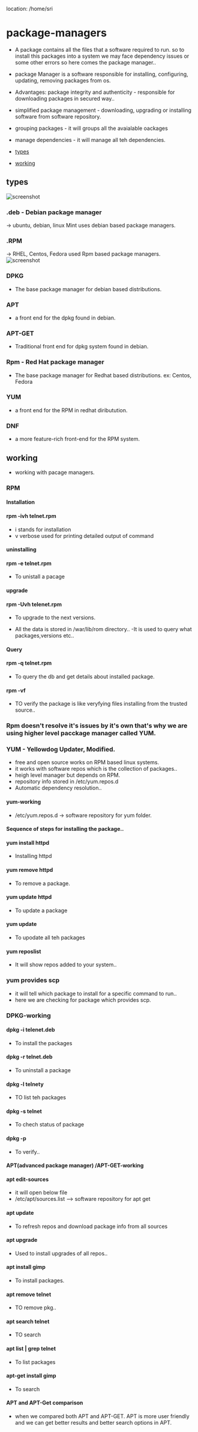  location: /home/sri 

# package-managers
  - A package contains all the files that a software required to run. so to install this packages into a system we may face dependency issues or some other errors so here comes the package manager..

 - package Manager is a software responsible for installing, configuring, updating, removing packages from os.

  - Advantages:
  package integrity and authenticity - responsible for downloading packages in secured way..
  - simplified package management - downloading, upgrading or installing software from software repository.
  - grouping packages - it will groups all the avaialable oackages
  - manage dependencies - it will manage all teh dependencies.
- [ types ](#types)
- [ working ](#working)

## types
 ![screenshot](https://github.com/SrinivasEsapalli/DevOps-complete/blob/main/linux/Screenshorts/Screen%204.jpg)
### .deb - Debian package manager
-> ubuntu, debian, linux Mint uses debian based package managers.

### .RPM
-> RHEL, Centos, Fedora used Rpm based package managers.
 ![screenshot](https://github.com/SrinivasEsapalli/DevOps-complete/blob/main/linux/Screenshorts/Screen%205.jpg)

### DPKG 
- The base package manager for debian based distributions.
### APT
- a front end for the dpkg found in debian.
### APT-GET
- Traditional front end for dpkg system found in debian.
### Rpm - Red Hat package manager
- The base package manager for Redhat based distributions.
ex: Centos, Fedora
### YUM 
- a front end for the RPM in redhat diributution.
### DNF
- a more feature-rich front-end for the RPM system.

## working
- working with pacage managers.

### RPM
#### Installation
#### rpm -ivh telnet.rpm
- i stands for installation
- v verbose used for printing detailed output of command
#### uninstalling
#### rpm -e telnet.rpm
- To unistall a pacage
#### upgrade
#### rpm -Uvh telenet.rpm
- To upgrade to the next versions.

- All the data is stored in /war/lib/rom directory..
-It is used to query what packages,versions etc..
#### Query
#### rpm -q telnet.rpm
- To query the db and get details about installed package.

#### rpm -vf <path to file>
- TO verify the package is like veryfying files installing from the trusted  source..


### Rpm doesn't resolve it's issues by it's own that's why we are using higher level pacckage manager called YUM.

### YUM - Yellowdog Updater, Modified.
- free and open source works on RPM based linux systems.
- it works with software repos which is the collection of packages..
- heigh level manager but depends on RPM.
- repository info stored in /etc/yum.repos.d
- Automatic dependency resolution..


#### yum-working
 - /etc/yum.repos.d -> software repository for yum folder.
#### Sequence of steps for installing the package..
#### yum install httpd
- Installing httpd
#### yum remove httpd
- To remove a package.
#### yum update httpd
-  To update a package
#### yum update
- To upodate all teh packages
#### yum reposlist
- It will show repos added to your system..

### yum provides scp
- it will tell which package to install for a specific command to run..
- here we are checking for package which provides scp.


### DPKG-working
#### dpkg -i telenet.deb
- To install the packages
#### dpkg -r telnet.deb
- To uninstall a package
#### dpkg -l telnety
- TO list teh packages
#### dpkg -s  telnet
- To chech status of package
#### dpkg -p <path to file>
- To verify..
#### APT(advanced package manager) /APT-GET-working

#### apt edit-sources
- it will open below file
- /etc/apt/sources.list --> software repository for apt get

#### apt update
- To refresh repos and download package info from all sources
#### apt upgrade
- Used to install upgrades of all repos.. 

#### apt install gimp
-  To install packages.
#### apt remove telnet
- TO remove pkg..
#### apt search telnet
- TO search
#### apt list | grep telnet
- To list packages

#### apt-get install gimp 
- To search

#### APT and APT-Get comparison
- when we compared both APT and APT-GET. APT is more user friendly and we can get better results and better search options in APT.  


